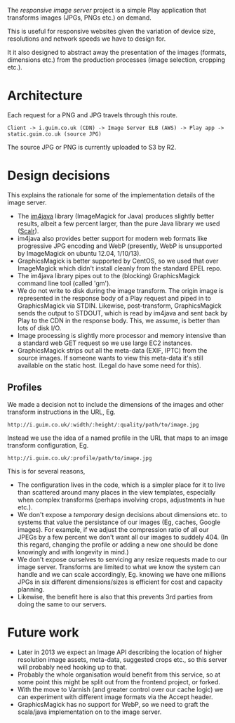 
The _responsive image server_ project is a simple Play application that transforms images (JPGs, PNGs etc.) on demand.

This is useful for responsive websites given the variation of device size, resolutions and network speeds we have to design for.

It it also designed to abstract away the presentation of the images (formats, dimensions etc.) from the production processes (image selection, cropping etc.).

# Architecture

Each request for a PNG and JPG travels through this route. 

```
Client -> i.guim.co.uk (CDN) -> Image Server ELB (AWS) -> Play app -> static.guim.co.uk (source JPG) 
```

The source JPG or PNG is currently uploaded to S3 by R2.

# Design decisions

This explains the rationale for some of the implementation details of the image server.

- The [im4java](im4java.sourceforge.net) library (ImageMagick for Java) produces slightly better results, albeit a few percent
  larger, than the pure Java library we used ([Scalr](https://github.com/thebuzzmedia/imgscalr)).
- im4java also provides better support for modern web formats like progressive JPG encoding and WebP (presently, WebP is unsupported by ImageMagick on ubuntu 12.04, 1/10/13).
- GraphicsMagick is better supported by CentOS, so we used that over ImageMagick which didn't install cleanly from the standard EPEL repo.
- The im4java library pipes out to the (blocking) GraphicsMagick command line tool (called 'gm').
- We do not write to disk during the image transform. The origin image is represented in the response body of a Play request and piped
  in to GraphicsMagick via STDIN. Likewise, post-transform, GraphicsMagick sends the output to STDOUT, which is read by im4java and sent back by Play
  to the CDN in the response body. This, we assume, is better than lots of disk I/O.
- Image processing is slightly more processor and memory intensive than a standard web GET request so we use large EC2 instances.
- GraphicsMagick strips out all the meta-data (EXIF, IPTC) from the source images. If someone wants to view this meta-data it's still available on the
  static host. (Legal do have some need for this).

## Profiles

We made a decision not to include the dimensions of the images and other transform instructions in the URL, Eg.

```
http://i.guim.co.uk/:width/:height/:quality/path/to/image.jpg
```

Instead we use the idea of a named profile in the URL that maps to an image transform configuration, Eg. 

```
http://i.guim.co.uk/:profile/path/to/image.jpg
```

This is for several reasons,

- The configuration lives in the code, which is a simpler place for it to live than scattered around many places in the view templates, especially when complex
  transforms (perhaps involving crops, adjustments in hue etc.).
- We don't expose a _temporary_ design decisions about dimensions etc. to systems that value the persistance of our images (Eg, caches, Google images). For
  example, if we adjust the compression ratio of all our JPEGs by a few percent we don't want all our images to suddely 404. (In this regard,
  changing the profile or adding a new one should be done knowingly and with longevity in mind.)
- We don't expose ourselves to servicing any resize requests made to our image server. Transforms are limited to what we know the system can
  handle and we can scale accordingly, Eg. knowing we have one millions JPGs in six different dimensions/sizes is efficient for cost and capacity
  planning.
- Likewise, the benefit here is also that this prevents 3rd parties from doing the same to our servers.

# Future work

- Later in 2013 we expect an Image API describing the location of higher resolution image assets, meta-data, suggested crops etc., so this server will
  probably need hooking up to that.
- Probably the whole organisation would benefit from this service, so at some point this might be split out from the frontend project, or forked.
- With the move to Varnish (and greater control over our cache logic) we can experiment with different image formats via the Accept header.
- GraphicsMagick has no support for WebP, so we need to graft the scala/java implementation on to the image server.

